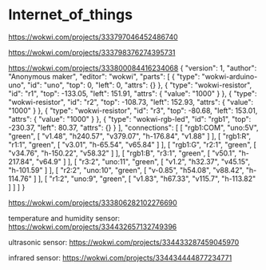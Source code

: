 # Internet_of_things



https://wokwi.com/projects/333797046452486740

https://wokwi.com/projects/333798376274395731


https://wokwi.com/projects/333800084416234068
{
  "version": 1,
  "author": "Anonymous maker",
  "editor": "wokwi",
  "parts": [
    { "type": "wokwi-arduino-uno", "id": "uno", "top": 0, "left": 0, "attrs": {} },
    {
      "type": "wokwi-resistor",
      "id": "r1",
      "top": -133.05,
      "left": 151.91,
      "attrs": { "value": "1000" }
    },
    {
      "type": "wokwi-resistor",
      "id": "r2",
      "top": -108.73,
      "left": 152.93,
      "attrs": { "value": "1000" }
    },
    {
      "type": "wokwi-resistor",
      "id": "r3",
      "top": -80.68,
      "left": 153.01,
      "attrs": { "value": "1000" }
    },
    { "type": "wokwi-rgb-led", "id": "rgb1", "top": -230.37, "left": 80.37, "attrs": {} }
  ],
  "connections": [
    [ "rgb1:COM", "uno:5V", "green", [ "v1.48", "h240.57", "v379.07", "h-176.84", "v1.88" ] ],
    [ "rgb1:R", "r1:1", "green", [ "v3.01", "h-65.54", "v65.84" ] ],
    [ "rgb1:G", "r2:1", "green", [ "v34.76", "h-150.22", "v58.32" ] ],
    [ "rgb1:B", "r3:1", "green", [ "v50.1", "h-217.84", "v64.9" ] ],
    [ "r3:2", "uno:11", "green", [ "v1.2", "h32.37", "v45.15", "h-101.59" ] ],
    [ "r2:2", "uno:10", "green", [ "v-0.85", "h54.08", "v88.42", "h-114.76" ] ],
    [ "r1:2", "uno:9", "green", [ "v1.83", "h67.33", "v115.7", "h-113.82" ] ]
  ]
}

https://wokwi.com/projects/333806282102276690

temperature and humidity sensor:
https://wokwi.com/projects/334432657132749396

ultrasonic sensor:
https://wokwi.com/projects/334433287459045970

infrared sensor:
https://wokwi.com/projects/334434444877234771

